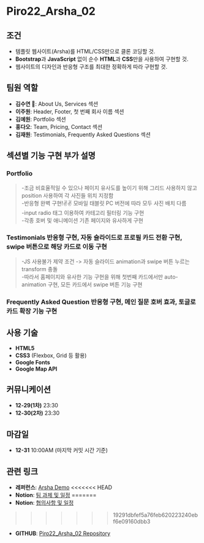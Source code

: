 # Piro22_Arsha_02

## 조건

- 템플릿 웹사이트(Arsha)를 HTML/CSS만으로 클론 코딩할 것.
- **Bootstrap**과 **JavaScript** 없이 순수 **HTML**과 **CSS**만을 사용하여 구현할 것.
- 웹사이트의 디자인과 반응형 구조를 최대한 정확하게 따라 구현할 것.

## 팀원 역할

- **김수연 👑**: About Us, Services 섹션
- **이주원**: Header, Footer, 첫 번째 회사 이름 섹션
- **김예원**: Portfolio 섹션
- **홍다오**: Team, Pricing, Contact 섹션
- **김재원**: Testimonials, Frequently Asked Questions 섹션

## 섹션별 기능 구현 부가 설명

### Portfolio
>	-조금 비효율적일 수 있으나 페이지 유사도를 높이기 위해 그리드 사용하지 않고 position 사용하여 각 사진들 위치 지정함   
>	-반응형 완벽 구현!✌✌ 모바일 태블릿 PC 버전에 따라 모두 사진 배치 다름   
> -input radio 태그 이용하여 카테고리 필터링 기능 구현   
> -각종 호버 및 애니메이션 기존 페이지와 유사하게 구현   

### Testimonials 반응형 구현, 자동 슬라이드로 프로필 카드 전환 구현, swipe 버튼으로 해당 카드로 이동 구현
>	 -JS 사용불가 제약 조건 -> 자동 슬라이드 animation과 swipe 버튼 누르는 transform 충돌   
>	 -따라서 홈페이지와 유사한 기능 구현을 위해 첫번째 카드에서만 auto-animation 구현, 모든 카드에서 swipe 버튼 기능 구현   

### Frequently Asked Question 반응형 구현, 메인 질문 호버 효과, 토글로 카드 확장 기능 구현

## 사용 기술

- **HTML5**
- **CSS3** (Flexbox, Grid 등 활용)
- **Google Fonts**
- **Google Map API**

## 커뮤니케이션

- **12-29(1차)** 23:30
- **12-30(2차)** 23:30

## 마감일

- **12-31** 10:00AM (마지막 커밋 시간 기준)

## 관련 링크

- **레퍼런스**: [Arsha Demo](https://bootstrapmade.com/demo/Arsha/)
<<<<<<< HEAD
- **Notion**: [팀 과제 및 일정](https://www.notion.so/16a4042295a980508548f69608b45b1d?pvs=21)
=======
- **Notion**: [협의사항 및 일정](https://www.notion.so/16a4042295a980508548f69608b45b1d?pvs=21)
>>>>>>> 19291dbfef5a76feb620223240ebf6e09160dbb3
- **GITHUB**: [Piro22_Arsha_02 Repository](https://github.com/Pirogramming-22/Piro22_Arsha_02)
